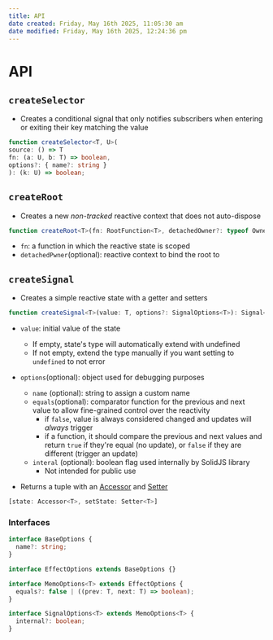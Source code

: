 ```yaml
---
title: API
date created: Friday, May 16th 2025, 11:05:30 am
date modified: Friday, May 16th 2025, 12:24:36 pm
---
```


# API

## `createSelector`

- Creates a conditional signal that only notifies subscribers when entering or exiting their key matching the value

```ts
function createSelector<T, U>(
source: () => T
fn: (a: U, b: T) => boolean,
options?: { name?: string }
): (k: U) => boolean;
```

## `createRoot`

- Creates a new *non-tracked* reactive context that does not auto-dispose

```ts
function createRoot<T>(fn: RootFunction<T>, detachedOwner?: typeof Owner): T;
```

- `fn`: a function in which the reactive state is scoped
- `detachedPwner`(optional):  reactive context to bind the root to

## `createSignal`

- Creates a simple reactive state with a getter and setters

```typescript
function createSignal<T>(value: T, options?: SignalOptions<T>): Signal<T>;
```

- `value`: initial value of the state
  - If empty, state's type will automatically extend with undefined
  - If not empty, extend the type manually if you want setting to `undefined` to not error
- `options`(optional): object used for debugging purposes

  - `name` (optional): string to assign a custom name
  - `equals`(optional): comparator function for the previous and next value to allow fine-grained control over the reactivity
    - if `false`, value is always considered changed and updates will _always_ trigger
    - if a function, it should compare the previous and next values and return `true` if they're equal (no update), or `false` if they are different (trigger an update)
  - `interal` (optional): boolean flag used internally by SolidJS library
    - Not intended for public use

- Returns a tuple with an [Accessor](Imported%20Types.md#Accessor) and [Setter](Imported%20Types.md#Setter)

```ts
[state: Accessor<T>, setState: Setter<T>]
```

### Interfaces

```ts
interface BaseOptions {
  name?: string;
}

interface EffectOptions extends BaseOptions {}

interface MemoOptions<T> extends EffectOptions {
  equals?: false | ((prev: T, next: T) => boolean);
}

interface SignalOptions<T> extends MemoOptions<T> {
  internal?: boolean;
}
```
